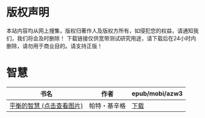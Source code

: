 # 版权声明

本站内容均从网上搜集，版权归著作人及版权方所有，如侵犯您的权益，请通知我们，我们将会及时删除！ 下载链接仅供宽带测试研究用途，请下载后在24小时内删除，请勿用于商业目的。请支持正版！

# 智慧

| 书名 | 作者 | epub/mobi/azw3 |
| --- | --- | --- |
| [平衡的智慧 (点击查看图片)](https://www.dushupai.com/attachment/2024/06/06/34465f5b619a1e22.jpg) | 帕特・基辛格 | [下载](https://url89.ctfile.com/f/31084289-1357030681-682c4a?p=8866) |
